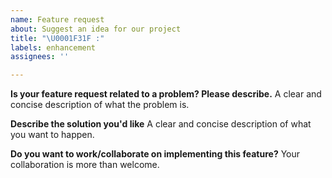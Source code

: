 ```yaml
---
name: Feature request
about: Suggest an idea for our project
title: "\U0001F31F :"
labels: enhancement
assignees: ''

---
```


**Is your feature request related to a problem? Please describe.**
A clear and concise description of what the problem is.

**Describe the solution you'd like**
A clear and concise description of what you want to happen.

**Do you want to work/collaborate on implementing this feature?**
Your collaboration is more than welcome.
